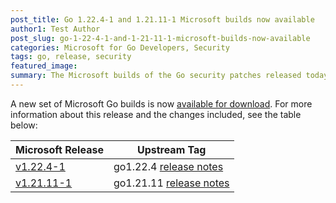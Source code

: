 ```yaml
---
post_title: Go 1.22.4-1 and 1.21.11-1 Microsoft builds now available
author1: Test Author
post_slug: go-1-22-4-1-and-1-21-11-1-microsoft-builds-now-available
categories: Microsoft for Go Developers, Security
tags: go, release, security
featured_image:
summary: The Microsoft builds of the Go security patches released today, are now available for download.
---
```


A new set of Microsoft Go builds is now [available for download](https://github.com/microsoft/go#binary-distribution). For more information about this release and the changes included, see the table below:

| Microsoft Release | Upstream Tag |
|-------------------|--------------|
| [v1.22.4-1](https://github.com/microsoft/go/releases/tag/v1.22.4-1) | go1.22.4 [release notes](https://go.dev/doc/devel/release#go1.22.4) |
| [v1.21.11-1](https://github.com/microsoft/go/releases/tag/v1.21.11-1) | go1.21.11 [release notes](https://go.dev/doc/devel/release#go1.21.11) |
